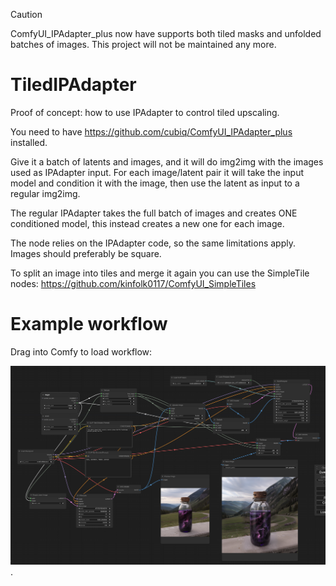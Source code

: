 > [!CAUTION] 
> ComfyUI_IPAdapter_plus now have supports both tiled masks and unfolded batches of images. This project will not be maintained any more.

# TiledIPAdapter

Proof of concept: how to use IPAdapter to control tiled upscaling. 

You need to have https://github.com/cubiq/ComfyUI_IPAdapter_plus installed.

Give it a batch of latents and images, and it will do img2img with the images used as IPAdapter input. For each image/latent pair it will take the input model and condition it with the image, then use the latent as input to a regular img2img. 

The regular IPAdapter takes the full batch of images and creates ONE conditioned model, this instead creates a new one for each image.

The node relies on the IPAdapter code, so the same limitations apply. Images should preferably be square.

To split an image into tiles and merge it again you can use the SimpleTile nodes: https://github.com/kinfolk0117/ComfyUI_SimpleTiles 


# Example workflow
Drag into Comfy to load workflow:

![Image showing an example workflow](out.png "Example workflow").

